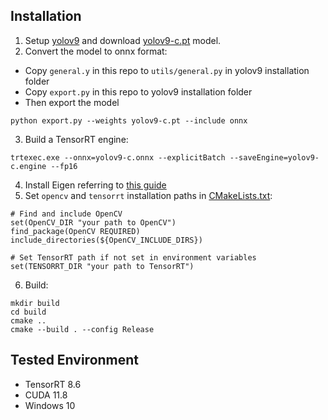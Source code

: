 ## Installation

1. Setup [yolov9](https://github.com/WongKinYiu/yolov9) and download [yolov9-c.pt](https://github.com/WongKinYiu/yolov9/releases/download/v0.1/yolov9-c.pt) model.
2. Convert the model to onnx format:

- Copy `general.y` in this repo to `utils/general.py` in yolov9 installation folder
- Copy `export.py` in this repo to yolov9 installation folder
- Then export the model
``` shell
python export.py --weights yolov9-c.pt --include onnx
```
3. Build a TensorRT engine: 

``` shell
trtexec.exe --onnx=yolov9-c.onnx --explicitBatch --saveEngine=yolov9-c.engine --fp16
```
4. Install Eigen referring to [this guide](https://rubengerritsen.nl/docs/02_cmake/01_windows/)
5. Set `opencv` and `tensorrt` installation paths in [CMakeLists.txt](https://github.com/spacewalk01/tensorrt-yolov9/blob/main/CMakeLists.txt):

```
# Find and include OpenCV
set(OpenCV_DIR "your path to OpenCV")
find_package(OpenCV REQUIRED)
include_directories(${OpenCV_INCLUDE_DIRS})

# Set TensorRT path if not set in environment variables
set(TENSORRT_DIR "your path to TensorRT")
```

6. Build:
   
``` shell
mkdir build
cd build
cmake ..
cmake --build . --config Release
```

## Tested Environment
   - TensorRT 8.6
   - CUDA 11.8
   - Windows 10
